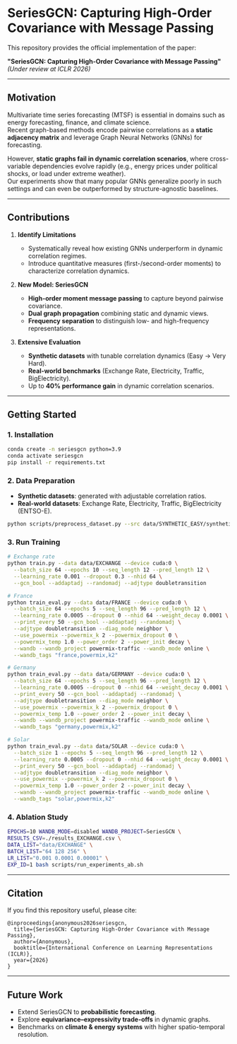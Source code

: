 
# SeriesGCN: Capturing High-Order Covariance with Message Passing

This repository provides the official implementation of the paper:

**"SeriesGCN: Capturing High-Order Covariance with Message Passing"**  
*(Under review at ICLR 2026)*

---

## Motivation

Multivariate time series forecasting (MTSF) is essential in domains such as energy forecasting, finance, and climate science.  
Recent graph-based methods encode pairwise correlations as a **static adjacency matrix** and leverage Graph Neural Networks (GNNs) for forecasting.  

However, **static graphs fail in dynamic correlation scenarios**, where cross-variable dependencies evolve rapidly (e.g., energy prices under political shocks, or load under extreme weather).  
Our experiments show that many popular GNNs generalize poorly in such settings and can even be outperformed by structure-agnostic baselines.

---

## Contributions

1. **Identify Limitations**  
   - Systematically reveal how existing GNNs underperform in dynamic correlation regimes.  
   - Introduce quantitative measures (first-/second-order moments) to characterize correlation dynamics.

2. **New Model: SeriesGCN**  
   - **High-order moment message passing** to capture beyond pairwise covariance.  
   - **Dual graph propagation** combining static and dynamic views.  
   - **Frequency separation** to distinguish low- and high-frequency representations.  

3. **Extensive Evaluation**  
   - **Synthetic datasets** with tunable correlation dynamics (Easy → Very Hard).  
   - **Real-world benchmarks** (Exchange Rate, Electricity, Traffic, BigElectricity).  
   - Up to **40% performance gain** in dynamic correlation scenarios.


---

## Getting Started

### 1. Installation
```bash
conda create -n seriesgcn python=3.9
conda activate seriesgcn
pip install -r requirements.txt
````

### 2. Data Preparation

* **Synthetic datasets**: generated with adjustable correlation ratios.
* **Real-world datasets**: Exchange Rate, Electricity, Traffic, BigElectricity (ENTSO-E).

```bash
python scripts/preprocess_dataset.py --src data/SYNTHETIC_EASY/synthetic.csv
```

### 3. Run Training

```bash
# Exchange rate
python train.py --data data/EXCHANGE --device cuda:0 \
  --batch_size 64 --epochs 10 --seq_length 12 --pred_length 12 \
  --learning_rate 0.001 --dropout 0.3 --nhid 64 \
  --gcn_bool --addaptadj --randomadj --adjtype doubletransition

# France
python train_eval.py --data data/FRANCE --device cuda:0 \
  --batch_size 64 --epochs 5 --seq_length 96 --pred_length 12 \
  --learning_rate 0.0005 --dropout 0 --nhid 64 --weight_decay 0.0001 \
  --print_every 50 --gcn_bool --addaptadj --randomadj \
  --adjtype doubletransition --diag_mode neighbor \
  --use_powermix --powermix_k 2 --powermix_dropout 0 \
  --powermix_temp 1.0 --power_order 2 --power_init decay \
  --wandb --wandb_project powermix-traffic --wandb_mode online \
  --wandb_tags "france,powermix,k2"

# Germany
python train_eval.py --data data/GERMANY --device cuda:0 \
  --batch_size 64 --epochs 5 --seq_length 96 --pred_length 12 \
  --learning_rate 0.0005 --dropout 0 --nhid 64 --weight_decay 0.0001 \
  --print_every 50 --gcn_bool --addaptadj --randomadj \
  --adjtype doubletransition --diag_mode neighbor \
  --use_powermix --powermix_k 2 --powermix_dropout 0 \
  --powermix_temp 1.0 --power_order 2 --power_init decay \
  --wandb --wandb_project powermix-traffic --wandb_mode online \
  --wandb_tags "germany,powermix,k2"

# Solar
python train_eval.py --data data/SOLAR --device cuda:0 \
  --batch_size 1 --epochs 5 --seq_length 96 --pred_length 12 \
  --learning_rate 0.0005 --dropout 0 --nhid 64 --weight_decay 0.0001 \
  --print_every 50 --gcn_bool --addaptadj --randomadj \
  --adjtype doubletransition --diag_mode neighbor \
  --use_powermix --powermix_k 2 --powermix_dropout 0 \
  --powermix_temp 1.0 --power_order 2 --power_init decay \
  --wandb --wandb_project powermix-traffic --wandb_mode online \
  --wandb_tags "solar,powermix,k2"

```

### 4. Ablation Study

```bash
EPOCHS=10 WANDB_MODE=disabled WANDB_PROJECT=SeriesGCN \
RESULTS_CSV=./results_EXCHANGE.csv \
DATA_LIST="data/EXCHANGE" \
BATCH_LIST="64 128 256" \
LR_LIST="0.001 0.0001 0.00001" \
EXP_ID=1 bash scripts/run_experiments_ab.sh
```

---

## Citation

If you find this repository useful, please cite:

```
@inproceedings{anonymous2026seriesgcn,
  title={SeriesGCN: Capturing High-Order Covariance with Message Passing},
  author={Anonymous},
  booktitle={International Conference on Learning Representations (ICLR)},
  year={2026}
}
```

---

## Future Work

* Extend SeriesGCN to **probabilistic forecasting**.
* Explore **equivariance–expressivity trade-offs** in dynamic graphs.
* Benchmarks on **climate & energy systems** with higher spatio-temporal resolution.

